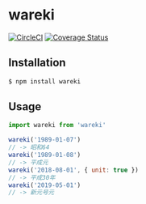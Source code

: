 # wareki

[![CircleCI](https://circleci.com/gh/tohashi/wareki/tree/master.svg?style=svg)](https://circleci.com/gh/tohashi/wareki/tree/master)
[![Coverage Status](https://coveralls.io/repos/github/tohashi/wareki/badge.svg?branch=master)](https://coveralls.io/github/tohashi/wareki?branch=master)

## Installation

```sh
$ npm install wareki
```

## Usage

```js
import wareki from 'wareki'

wareki('1989-01-07')
// -> 昭和64
wareki('1989-01-08')
// -> 平成元
wareki('2018-08-01', { unit: true })
// -> 平成30年
wareki('2019-05-01')
// -> 新元号元
```
